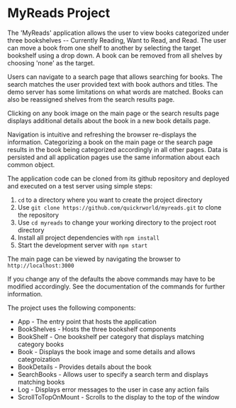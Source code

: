 # MyReads Project

The 'MyReads' application allows the user to view books categorized under
three bookshelves -- Currently Reading, Want to Read, and Read.
The user can move a book from one shelf to another by selecting
the target bookshelf using a drop down. A book can be removed from
all shelves by choosing 'none' as the target.

Users can navigate to a search page that allows searching for books.
The search matches the user provided text with book authors
and titles. The demo server has some limitations on what words are
matched. Books can also be reassigned shelves from the search
results page.

Clicking on any book image on the main page or the search results page
displays additional details about the book in a new book details page.


Navigation is intuitive and refreshing the browser re-displays the
information. Categorizing a book on the main page or the search page
results in the book being categorized accordingly in all other pages.
Data is persisted and all application pages use the same information
about each common object.

The application code can be cloned from its github repository
and deployed and executed on a test server using simple steps:

1. `cd` to a directory where you want to create the project directory
2. Use
`git clone https://github.com/quickrworld/myreads.git`
to clone the repository
3. Use `cd myreads` to change your working directory to the
project root directory
4. Install all project dependencies with `npm install`
5. Start the development server with `npm start`

The main page can be viewed by navigating the browser to
`http://localhost:3000`

If you change any of the defaults the above commands may have to be
modified accordingly. See the documentation of the commands for further
information.

The project uses the following components:

* App - The entry point that hosts the application
* BookShelves - Hosts the three bookshelf components
* BookShelf - One bookshelf per category
that displays matching category books 
* Book - Displays the book image and some details
and allows categroization 
* BookDetails - Provides details about the book
* SearchBooks - Allows user to specify a search term
and displays matching books
* Log - Displays error messages to the user in case any action fails
* ScrollToTopOnMount - Scrolls to the display to the top of the window










